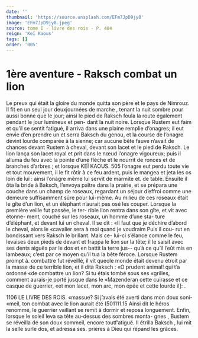 ```yaml
---
date: ''
thumbnail: 'https://source.unsplash.com/EFm7JpD9jy8'
image: 'EFm7JpD9jy8.jpeg'
source: tome I - livre des rois - P. 404
reign: 'Keï Kaous'
tags: []
order: '005'
---
```


# 1ère aventure - Raksch combat un lion

Le preux qui était la gloire du monde quitta son père et le pays de Nimrouz. Il fit en un seul jour deuxjournées de marche , tenant la nuit sombre pour aussi bonne que le jour; ainsi le pied de Raksch foula la route également pendant le jour lumineux et pen- dant la nuit noire. Lorsque Rustem eut faim et qu’il
se sentit fatigué, il arriva dans une plaine remplie d’onagres; il eut envie d’en prendre un et serra Baksch du genou, et la course de l’onagre devint lourde comparée à la sienne; car aucune bête fauve n’avait de chances devant Rustem à cheval, devant
son lacet et le pied de Raksch. Le lion lança son lacet royal et prit dans le nœud l’onagre vigoureux;
puis il alluma du feu avec la pointe d’une flèche et le nourrit de ronces et de branches d’arbres ; et lorsque
KEÏ KAOUS. 505 l’onagre eut perdu toute vie et tout mouvement, il
le fit rôtir à ce feu ardent, puis le mangea et jeta les os loin de lui : ainsi l’onagre même lui servit de marmite et. de table. Ensuite il ôta la bride à Baksch, l’envoya paître dans la prairie, et se prépara une
couche dans un champ de roseaux, regardant un séjour d’effroi comme une demeure suffisamment
sûre pour lui-même. Au milieu de ces roseaux était le gîte d’un lion, et un éléphant n’aurait pas osé les
couper. Lorsque la première veille fut passée, le ter- rible lion rentra dans son gîte, et vit avec étonne- ment, couché sur les roseaux, un homme d’une sta- ture d’éléphant, et devant lui un cheval. Il se dit :
«Il faut que je déchire d’abord le cheval, alors le «cavalier sera à moi quand je voudraim Puis il cou- rut en bondissant vers Raksch le brillant. Mais ce- lui-ci s’élance comme le feu, levaises deux pieds de devant et frappa le lion sur la tête; il le saisit avec
ses dents aiguës par le dos et en battit la terre jus-- qu’à ce qu’il l’eût mis en lambeaux; c’est par ce
moyen qu’il tua la bête féroce. Lorsque Rustem prompt
à. combattre fut réveillé, il vit queole monde était devenu étroit par la masse de ce terrible lion, et il dità Raksch : «O prudent animal! qui t’a ordonné
«de combattre un lion? Si tu étais tombé sous ses «grilles, comment aurais-je porté jusque dans le «Mazenderan cette cuirasse et ce casque de guerrier, «et mon lacet, mon arc, mon épée et cette lourde
il]: .

1106 LE LIVRE DES ROIS. «massue? Si j’avais été averti dans mon doux soni-
«meil, ton combat avec le lion aurait été (501111.15 Ainsi dit le héros renommé, le guerrier vaillant se remit à dormir et reposa longuement. Enfin, lorsque le soleil leva sa tête au-dessus des sombres monta- gnes , Bustem se réveilla de son doux sommeil, encore toutf’atigué. Il étrilla Baksch , lui mit la selle surle dos,
et adressa ses. prières à Dieu qui répand les grâces.
